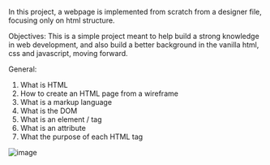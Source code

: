 In this project, a webpage is implemented from scratch from a designer file, focusing only on html structure.

Objectives:
This is a simple project meant to help build a strong knowledge in web development, and also build a better background in the vanilla html, css and javascript, moving forward.

General:
1. What is HTML
2. How to create an HTML page from a wireframe
3. What is a markup language
4. What is the DOM
5. What is an element / tag
6. What is an attribute
7. What the purpose of each HTML tag

![image](https://github.com/Darlington6/alu-web-development/assets/155957399/02c3597a-c9df-4b91-88d1-cea26a112789)
